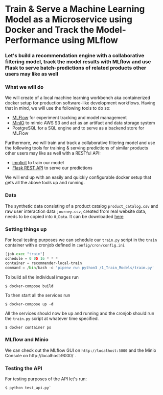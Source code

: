 # Train & Serve a Machine Learning Model as a Microservice using Docker and Track the Model-Performance using MLflow

### Let's build a recommendation engine with a collaborative filtering model, track the model results with MLflow and use Flask to serve batch-predictions of related products other users may like as well

### What we will do

We will create of a local machine learning workbench aka containerized docker setup for production software-like development workflows. Having that in mind, we will use the following tools to do so:

+ [MLFlow](https://www.mlflow.org/) for experiment tracking and model management
+ [MinIO](https://min.io/) to mimic AWS S3 and act as an artifact and data storage system
+ PostgreSQL for a SQL engine and to serve as a backend store for MLFlow

Furthermore, we will train and track a collaborative filtering model and use the following tools for training & serving predictions of similar products other users may like as well with a RESTful API:

+ [implicit](https://github.com/benfred/implicit) to train our model
+ [Flask REST API](https://flask.palletsprojects.com/en/2.0.x/) to serve our predictions

We will end up with an easily and quickly configurable docker setup that gets all the above tools up and running.

### Data
The synthetic data consisting of a product catalog `product_catalog.csv` and raw user interaction data `journey.csv`, created from real website data, needs to be copied into `0_Data`. It can be downloaded [here](https://drive.google.com/drive/folders/1ntpYRe5bsLWiMlnCj-AtXNCJdEoXoKSs?usp=sharing)

### Setting things up

For local testing purposes we can schedule our `train.py` script in the `train` container with a cronjob defined in `config/cron/config.ini`

```python
[job-exec "train"]
schedule = 0 05 16 * * * 
container = recommender-local-train
command = /bin/bash -c 'pipenv run python3 /1_Train_Models/train.py'
```
To build all the individual images run

```
$ docker-compose build
```

To then start all the services run

```
$ docker-compose up -d
```

All the services should now be up and running and the cronjob should run the `train.py` script at whatever time specified. 

```
$ docker container ps
```

### MLflow and Minio

We can check out the MLflow GUI on `http://localhost:5000` and the Minio Console on http://localhost:9000/ .


### Testing the API

For testing purposes of the API let's run:

```
$ python test_api.py`
```
